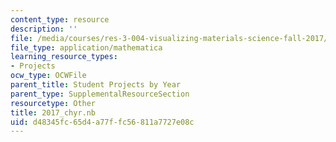 ```yaml
---
content_type: resource
description: ''
file: /media/courses/res-3-004-visualizing-materials-science-fall-2017/d48345fc65d4a77ffc56811a7727e08c_2017_chyr.nb
file_type: application/mathematica
learning_resource_types:
- Projects
ocw_type: OCWFile
parent_title: Student Projects by Year
parent_type: SupplementalResourceSection
resourcetype: Other
title: 2017_chyr.nb
uid: d48345fc-65d4-a77f-fc56-811a7727e08c
---
```

